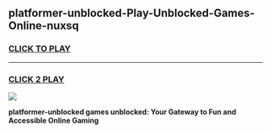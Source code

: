 
## platformer-unblocked-Play-Unblocked-Games-Online-nuxsq
<h3>
<a href="https://premium76.site?title=platformer-unblocked&ref=25A">CLICK TO PLAY</a></h3>
<hr>

<h3>
<a href="https://premium76.site?title=platformer-unblocked&ref=25A">CLICK 2 PLAY</a>
  
</h3>

<a href="https://premium76.site?title=platformer-unblocked&ref=25A"><img src="https://clearcache.store/games.png"></a>


**platformer-unblocked games unblocked: Your Gateway to Fun and Accessible Online Gaming**
